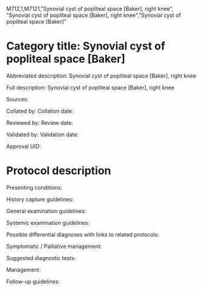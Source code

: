 M712,1,M7121,"Synovial cyst of popliteal space [Baker], right knee", "Synovial cyst of popliteal space [Baker], right knee","Synovial cyst of popliteal space [Baker]"
# Category title: Synovial cyst of popliteal space [Baker]

Abbreviated description: Synovial cyst of popliteal space [Baker], right knee

Full description: Synovial cyst of popliteal space [Baker], right knee

Sources:

Collated by:
Collation date:

Reviewed by:
Review date:

Validated by:
Validation date:

Approval UID:

# Protocol description

Presenting conditions:

History capture guidelines:

General examination guidelines:

Systemic examination guidelines:

Possible differential diagnoses with links to related protocols:

Symptomatic / Palliative management:

Suggested diagnostic tests:

Management:

Follow-up guidelines:
